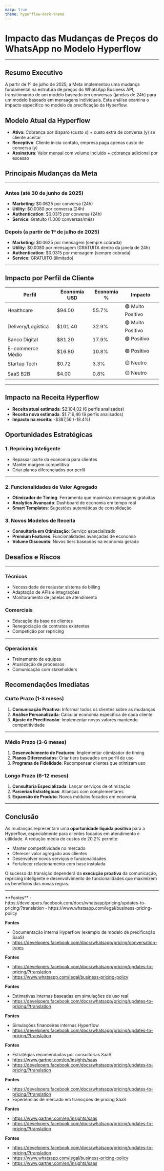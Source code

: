 ```yaml
---
marp: true
theme: hyperflow-dark-theme
---
```


<!-- _class: title -->
# Impacto das Mudanças de Preços do WhatsApp no Modelo Hyperflow


---

<!-- _class: card-start -->
## Resumo Executivo

A partir de 1º de julho de 2025, a Meta implementou uma mudança fundamental na estrutura de preços do WhatsApp Business API, transitionando de um modelo baseado em conversas (janelas de 24h) para um modelo baseado em mensagens individuais. Esta análise examina o impacto específico no modelo de precificação da Hyperflow.

<div class="sources">

## Modelo Atual da Hyperflow

- **Ativo**: Cobrança por disparo (custo x) + custo extra de conversa (y) se cliente aceitar
- **Receptivo**: Cliente inicia contato, empresa paga apenas custo de conversa (y)  
- **Assinatura**: Valor mensal com volume incluído + cobrança adicional por excesso

<div class="sources">

## Principais Mudanças da Meta


---

<!-- _class: card-middle -->
### Antes (até 30 de junho de 2025)
- **Marketing**: $0.0625 por conversa (24h)
- **Utility**: $0.0080 por conversa (24h)
- **Authentication**: $0.0315 por conversa (24h)
- **Service**: Gratuito (1.000 conversas/mês)


### Depois (a partir de 1º de julho de 2025)
- **Marketing**: $0.0625 por mensagem (sempre cobrada)
- **Utility**: $0.0080 por mensagem (GRATUITA dentro da janela de 24h)
- **Authentication**: $0.0315 por mensagem (sempre cobrada)
- **Service**: GRATUITO (ilimitado)

<div class="sources">

---

<!-- _class: card-middle -->
## Impacto por Perfil de Cliente

| Perfil             | Economia USD | Economia % | Impacto           |
|--------------------|--------------|------------|-------------------|
| Healthcare         | $94.00       | 55.7%      | 🟢 Muito Positivo |
| Delivery/Logística | $101.40      | 32.9%      | 🟢 Muito Positivo |
| Banco Digital      | $81.20       | 17.9%      | 🟢 Positivo       |
| E-commerce Médio   | $16.80       | 10.8%      | 🟢 Positivo       |
| Startup Tech       | $0.72        | 3.3%       | 🟡 Neutro         |
| SaaS B2B           | $4.00        | 0.8%       | 🟡 Neutro         |

<div class="sources">

---

<!-- _class: card-middle -->
## Impacto na Receita Hyperflow

- **Receita atual estimada**: $2.104,02 (6 perfis analisados)
- **Receita nova estimada**: $1.716,46 (6 perfis analisados)
- **Impacto na receita**: -$387,56 (-18.4%)

<div class="sources">

## Oportunidades Estratégicas


### 1. Repricing Inteligente
- Repassar parte da economia para clientes
- Manter margem competitiva
- Criar planos diferenciados por perfil


---

<!-- _class: card-middle -->
### 2. Funcionalidades de Valor Agregado
- **Otimizador de Timing**: Ferramenta que maximiza mensagens gratuitas
- **Analytics Avançado**: Dashboard de economia em tempo real
- **Smart Templates**: Sugestões automáticas de consolidação


### 3. Novos Modelos de Receita
- **Consultoria em Otimização**: Serviço especializado
- **Premium Features**: Funcionalidades avançadas de economia
- **Volume Discounts**: Novos tiers baseados na economia gerada

<div class="sources">

## Desafios e Riscos


---

<!-- _class: card-middle -->
### Técnicos
- Necessidade de reajustar sistema de billing
- Adaptação de APIs e integrações
- Monitoramento de janelas de atendimento


### Comerciais
- Educação da base de clientes
- Renegociação de contratos existentes
- Competição por repricing


---

<!-- _class: card-middle -->
### Operacionais
- Treinamento de equipes
- Atualização de processos
- Comunicação com stakeholders

<div class="sources">

## Recomendações Imediatas


### Curto Prazo (1-3 meses)
1. **Comunicação Proativa**: Informar todos os clientes sobre as mudanças
2. **Análise Personalizada**: Calcular economia específica de cada cliente
3. **Ajuste de Precificação**: Implementar novos valores mantendo competitividade


---

<!-- _class: card-middle -->
### Médio Prazo (3-6 meses)
1. **Desenvolvimento de Features**: Implementar otimizador de timing
2. **Planos Diferenciados**: Criar tiers baseados em perfil de uso
3. **Programa de Fidelidade**: Recompensar clientes que otimizam uso


### Longo Prazo (6-12 meses)
1. **Consultoria Especializada**: Lançar serviços de otimização
2. **Parcerias Estratégicas**: Alianças com complementares
3. **Expansão de Produto**: Novos módulos focados em economia

<div class="sources">

---

<!-- _class: card-middle -->
## Conclusão

As mudanças representam uma **oportunidade líquida positiva** para a Hyperflow, especialmente para clientes focados em atendimento e utilidade. A redução média de custos de 20.2% permite:

- Manter competitividade no mercado
- Oferecer valor agregado aos clientes
- Desenvolver novos serviços e funcionalidades
- Fortalecer relacionamento com base instalada

O sucesso da transição dependerá da **execução proativa** da comunicação, repricing inteligente e desenvolvimento de funcionalidades que maximizem os benefícios das novas regras.

<div class="sources">


---

<!-- _class: card-end -->
<div class="sources">
**Fontes**
- https://developers.facebook.com/docs/whatsapp/pricing/updates-to-pricing/?translation
- https://www.whatsapp.com/legal/business-pricing-policy
</div>

**Fontes**
- Documentação interna Hyperflow (exemplo de modelo de precificação SaaS)
- https://developers.facebook.com/docs/whatsapp/pricing/conversation-types
</div>

**Fontes**
- https://developers.facebook.com/docs/whatsapp/pricing/updates-to-pricing/?translation
- https://www.whatsapp.com/legal/business-pricing-policy
</div>

**Fontes**
- Estimativas internas baseadas em simulações de uso real
- https://developers.facebook.com/docs/whatsapp/pricing/updates-to-pricing/?translation
</div>

**Fontes**
- Simulações financeiras internas Hyperflow
- https://developers.facebook.com/docs/whatsapp/pricing/updates-to-pricing/?translation
</div>

**Fontes**
- Estratégias recomendadas por consultorias SaaS
- https://www.gartner.com/en/insights/saas
- https://developers.facebook.com/docs/whatsapp/pricing/updates-to-pricing/?translation
</div>

**Fontes**
- https://developers.facebook.com/docs/whatsapp/pricing/updates-to-pricing/?translation
- Experiências de mercado em transições de pricing SaaS
</div>

**Fontes**
- https://www.gartner.com/en/insights/saas
- https://developers.facebook.com/docs/whatsapp/pricing/updates-to-pricing/?translation
</div>

**Fontes**
- https://developers.facebook.com/docs/whatsapp/pricing/updates-to-pricing/?translation
- https://www.whatsapp.com/legal/business-pricing-policy
- https://www.gartner.com/en/insights/saas
</div>
</div>